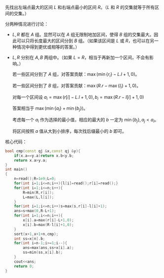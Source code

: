 先找出左端点最大的区间 $L$ 和右端点最小的区间 $R$。（$L$ 和 $R$ 的交集就等于所有区间的交集。）

分两种情况进行讨论：

- $L,R$ 都在 $A$ 组。显然可以在 $A$ 组无限制地加区间，使得 $B$ 组的交集最大。因此可以只将长度最大的区间分到 $B$ 组。（如果该区间是 $L$ 或 $R$，也可以在另一种情况中得到更优或相等的答案。）

- $L,R$ 分别在 $A,B$ 两组中。（如果 $L=R$，相当于再新加一个区间，不会有影响。）

	若一些区间分到了 $A$ 组，对答案贡献：$\max(\min\{r_i\}-L.l+1,0)$。
    
    若一些区间分到了 $B$ 组，对答案贡献：$\max(R.r-\max\{l_i\}+1,0)$。
    
    对每一个区间设 $a_i=\max(r[i]-L.l+1,0),b_i=\max(R.r-l[i]+1,0)$
    
    答案相当于 $\max(\min\{a_i\}+\min\{b_j\})$。
    
    考虑每一个 $a_i$ 作为选择的最小值，相应的最大的 $b$ 一定为 $\min\{b_j\},a_j<a_i$。
    
    将区间按照 $a$ 值从大到小排序，每次找后缀最小的 $b$ 即可。
    
核心代码：

```cpp
bool cmp(const qj &x,const qj &y){
	if(x.a==y.a)return x.b<y.b;
	return x.a>y.a;
}
int main()
{
	n=read();R=1e9;L=0;
	for(int i=1;i<=n;i++){l[i]=read();r[i]=read();}
	for(int i=1;i<=n;i++){
		R=min(R,r[i]);
		L=max(L,l[i]);
	}
	for(int i=1;i<=n;i++)s=max(s,r[i]-l[i]+1);
	ans=s+max(0,R-L+1);
	for(int i=1;i<=n;i++){
		x[i].a=max(r[i]-L+1,0);
		x[i].b=max(R-l[i]+1,0);
	}
	sort(x+1,x+1+n,cmp);
	int ss=x[n].b;
	for(int i=n-1;i>=1;i--){
		ans=max(ans,ss+x[i].a);
		ss=min(ss,x[i].b);
	}
	cout<<ans;
	return 0;
}
```
